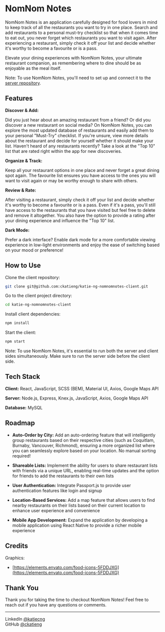 # NomNom Notes

NomNom Notes is an application carefully designed for food lovers in mind to keep track of all the restaurants you want to try in one place. Search and add restaurants to a personal must-try checklist so that when it comes time to eat out, you never forget which restaurants you want to visit again. After experiencing a restaurant, simply check it off your list and decide whether it's worthy to become a favourite or is a pass.

Elevate your dining experiences with NomNom Notes, your ultimate restaurant companion, as remembering where to dine should be as enjoyable as the meal itself.

Note: To use NomNom Notes, you'll need to set up and connect it to the [server repository](https://github.com/ckatieng/katie-ng-nomnomnotes-server.git).


## Features

**Discover & Add:** 

Did you just hear about an amazing restaurant from a friend? Or did you discover a new restaurant on social media? On NomNom Notes, you can explore the most updated database of restaurants and easily add them to your personal "Must-Try" checklist. If you're unsure, view more details about the restaurant and decide for yourself whether it should make your list. Haven't heard of any restaurants recently? Take a look at the "Top 10" list that are rated right within the app for new discoveries. 

**Organize & Track:** 

Keep all your restaurant options in one place and never forget a great dining spot again. The favourite list ensures you have access to the ones you will want to visit again or may be worthy enough to share with others.

**Review & Rate:** 

After visiting a restaurant, simply check it off your list and decide whether it's worthy to become a favourite or is a pass. Even if it's a pass, you'll still have access to the restaurants that you have visited but feel free to delete and remove it altogether. You also have the option to provide a rating after your dining experience and influence the "Top 10" list.

**Dark Mode:**

Prefer a dark interface? Enable dark mode for a more comfortable viewing experience in low-light environments and enjoy the ease of switching based on your mood or preference!


## How to Use

Clone the client repository:

```bash
git clone git@github.com:ckatieng/katie-ng-nomnomnotes-client.git
```

Go to the client project directory:

```bash
cd katie-ng-nomnomnotes-client
```

Install client dependencies:

```bash
npm install
```

Start the client:

```bash
npm start
```

Note: To use NomNom Notes, it's essential to run both the server and client sides simultaneously. Make sure to run the server side before the client side.


## Tech Stack

**Client:** React, JavaScript, SCSS (BEM), Material UI, Axios, Google Maps API

**Server:** Node.js, Express, Knex.js, JavaScript, Axios, Google Maps API

**Database:** MySQL


## Roadmap

- **Auto-Order by City:** Add an auto-ordering feature that will intelligently group restaurants based on their respective cities (such as Coquitlam, Burnaby, Vancouver, Richmond), ensuring a more organized list where you can seamlessly explore based on your location. No manual sorting required! 

- **Shareable Lists:** Implement the ability for users to share restaurant lists with friends via a unique URL, enabling real-time updates and the option for friends to add the restaurants to their own lists

- **User Authentication:** Integrate Passport.js to provide user authentication features like login and signup

- **Location-Based Services:** Add a map feature that allows users to find nearby restaurants on their lists based on their current location to enhance user experience and convenience

- **Mobile App Development:** Expand the application by developing a mobile application using React Native to provide a richer mobile experience


## Credits

Graphics: 
- [https://elements.envato.com/food-icons-5FDDJXG](https://elements.envato.com/food-icons-5FDDJXG)


## Thank You

Thank you for taking the time to checkout NomNom Notes! Feel free to reach out if you have any questions or comments.


---
LinkedIn [@katiecng](https://www.linkedin.com/in/katiecng/) <br>
GitHub [@ckatieng](https://github.com/ckatieng)